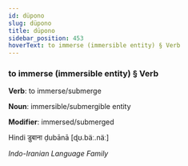 ```yaml
---
id: düpono
slug: düpono
title: düpono
sidebar_position: 453
hoverText: to immerse (immersible entity) § Verb
---
```


### to immerse (immersible entity) § Verb

**Verb**: to immerse/submerge

**Noun**: immersible/submergible entity

**Modifier**: immersed/submerged

Hindi डुबाना ḍubānā [ɖʊ.bäː.näː]

*Indo-Iranian Language Family*